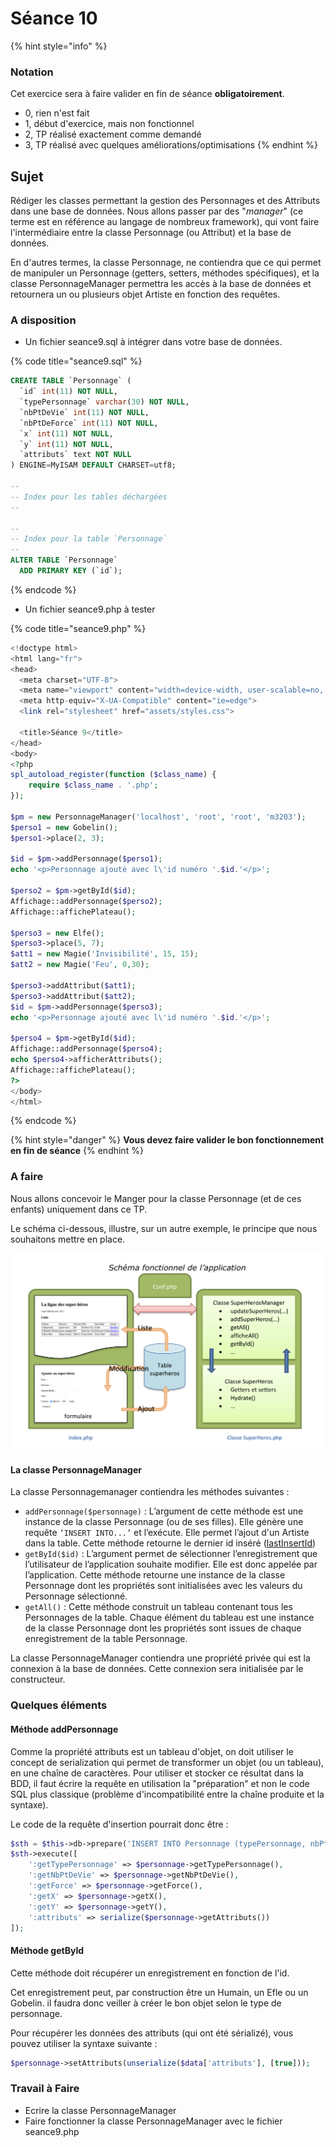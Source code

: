 # Séance 10

{% hint style="info" %}
### Notation

Cet exercice sera à faire valider en fin de séance **obligatoirement**.

* 0, rien n'est fait
* 1, début d'exercice, mais non fonctionnel
* 2, TP réalisé exactement comme demandé
* 3, TP réalisé avec quelques améliorations/optimisations
{% endhint %}

## Sujet

Rédiger les classes permettant la gestion des Personnages et des Attributs dans une base de données. Nous allons passer par des "_manager_" \(ce terme est en référence au langage de nombreux framework\), qui vont faire l'intermédiaire entre la classe Personnage \(ou Attribut\) et la base de données.

En d'autres termes, la classe Personnage, ne contiendra que ce qui permet de manipuler un Personnage \(getters, setters, méthodes spécifiques\), et la classe PersonnageManager permettra les accès à la base de données et retournera un ou plusieurs objet Artiste en fonction des requêtes.

### A disposition

* Un fichier seance9.sql à intégrer dans votre base de données.

{% code title="seance9.sql" %}
```sql
CREATE TABLE `Personnage` (
  `id` int(11) NOT NULL,
  `typePersonnage` varchar(30) NOT NULL,
  `nbPtDeVie` int(11) NOT NULL,
  `nbPtDeForce` int(11) NOT NULL,
  `x` int(11) NOT NULL,
  `y` int(11) NOT NULL,
  `attributs` text NOT NULL
) ENGINE=MyISAM DEFAULT CHARSET=utf8;

--
-- Index pour les tables déchargées
--

--
-- Index pour la table `Personnage`
--
ALTER TABLE `Personnage`
  ADD PRIMARY KEY (`id`);
```
{% endcode %}

* Un fichier seance9.php à tester

{% code title="seance9.php" %}
```php
<!doctype html>
<html lang="fr">
<head>
  <meta charset="UTF-8">
  <meta name="viewport" content="width=device-width, user-scalable=no, initial-scale=1.0, maximum-scale=1.0, minimum-scale=1.0">
  <meta http-equiv="X-UA-Compatible" content="ie=edge">
  <link rel="stylesheet" href="assets/styles.css">

  <title>Séance 9</title>
</head>
<body>
<?php
spl_autoload_register(function ($class_name) {
    require $class_name . '.php';
});

$pm = new PersonnageManager('localhost', 'root', 'root', 'm3203');
$perso1 = new Gobelin();
$perso1->place(2, 3);

$id = $pm->addPersonnage($perso1);
echo '<p>Personnage ajouté avec l\'id numéro '.$id.'</p>';

$perso2 = $pm->getById($id);
Affichage::addPersonnage($perso2);
Affichage::affichePlateau();

$perso3 = new Elfe();
$perso3->place(5, 7);
$att1 = new Magie('Invisibilité', 15, 15);
$att2 = new Magie('Feu', 0,30);

$perso3->addAttribut($att1);
$perso3->addAttribut($att2);
$id = $pm->addPersonnage($perso3);
echo '<p>Personnage ajouté avec l\'id numéro '.$id.'</p>';

$perso4 = $pm->getById($id);
Affichage::addPersonnage($perso4);
echo $perso4->afficherAttributs();
Affichage::affichePlateau();
?>
</body>
</html>

```
{% endcode %}

{% hint style="danger" %}
**Vous devez faire valider le bon fonctionnement en fin de séance**
{% endhint %}

### A faire

Nous allons concevoir le Manger pour la classe Personnage \(et de ces enfants\) uniquement dans ce TP.

Le schéma ci-dessous, illustre, sur un autre exemple, le principe que nous souhaitons mettre en place.

![Principe de fonctionnement d&apos;un Manager](../.gitbook/assets/principe.png)

#### La classe PersonnageManager

La classe Personnagemanager contiendra les méthodes suivantes :

* `addPersonnage($personnage)` : L’argument de cette méthode est une instance de la classe Personnage \(ou de ses filles\). Elle génère une requête `‘INSERT INTO...’` et l’exécute. Elle permet l’ajout d'un Artiste dans la table. Cette méthode retourne le dernier id inséré \([lastInsertId](http://php.net/manual/fr/pdo.lastinsertid.php)\) 
* `getById($id)` : L’argument permet de sélectionner l’enregistrement que l’utilisateur de l’application souhaite modifier. Elle est donc appelée par l’application. Cette méthode retourne une instance de la classe Personnage dont les propriétés sont initialisées avec les valeurs du Personnage sélectionné.   
* `getAll()` : Cette méthode construit un tableau contenant tous les Personnages de la table. Chaque élément du tableau est une instance de la classe Personnage dont les propriétés sont issues de chaque enregistrement de la table Personnage.  

La classe PersonnageManager contiendra une propriété privée qui est la connexion à la base de données. Cette connexion sera initialisée par le constructeur.

### Quelques éléments

#### Méthode addPersonnage

Comme la propriété attributs est un tableau d'objet, on doit utiliser le concept de serialization qui permet de transformer un objet \(ou un tableau\), en une chaîne de caractères. Pour utiliser et stocker ce résultat dans la BDD, il faut écrire la requête en utilisation la "préparation" et non le code SQL plus classique \(problème d'incompatibilité entre la chaîne produite et la syntaxe\).

Le code de la requête d'insertion pourrait donc être :

```php
$sth = $this->db->prepare('INSERT INTO Personnage (typePersonnage, nbPtDeVie, nbPtDeForce, x, y, attributs) VALUES (:getTypePersonnage, :getNbPtDeVie, :getForce, :getX, :getY, :attributs);');
$sth->execute([
    ':getTypePersonnage' => $personnage->getTypePersonnage(),
    ':getNbPtDeVie' => $personnage->getNbPtDeVie(),
    ':getForce' => $personnage->getForce(),
    ':getX' => $personnage->getX(),
    ':getY' => $personnage->getY(),
    ':attributs' => serialize($personnage->getAttributs())
]);
```

#### Méthode getById

Cette méthode doit récupérer un enregistrement en fonction de l'id.

Cet enregistrement peut, par construction être un Humain, un Efle ou un Gobelin. il faudra donc veiller à créer le bon objet selon le type de personnage.

Pour récupérer les données des attributs \(qui ont été sérializé\), vous pouvez utiliser la syntaxe suivante :

```php
$personnage->setAttributs(unserialize($data['attributs'], [true]));
```

### Travail à Faire

* Ecrire la classe PersonnageManager
* Faire fonctionner la classe PersonnageManager avec le fichier seance9.php


